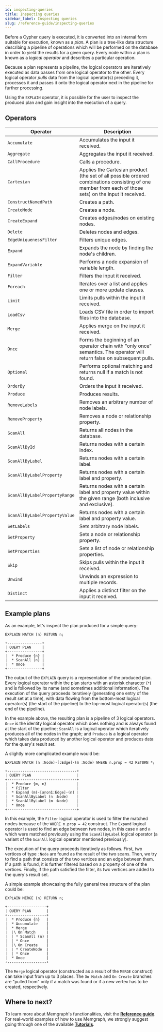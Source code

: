 ```yaml
---
id: inspecting-queries
title: Inspecting queries
sidebar_label: Inspecting queries
slug: /reference-guide/inspecting-queries
---
```


Before a Cypher query is executed, it is converted into an internal form
suitable for execution, known as a *plan*. A plan is a tree-like data structure
describing a pipeline of operations which will be performed on the database in
order to yield the results for a given query. Every node within a plan is known
as a *logical operator* and describes a particular operation.

Because a plan represents a pipeline, the logical operators are iteratively
executed as data passes from one logical operator to the other. Every logical
operator *pulls* data from the logical operator(s) preceding it, processes it
and passes it onto the logical operator next in the pipeline for further
processing.

Using the `EXPLAIN` operator, it is possible for the user to inspect the
produced plan and gain insight into the execution of a query.

## Operators

| Operator                      | Description                                                                                                              |
| ----------------------------- | ------------------------------------------------------------------------------------------------------------------------ |
| `Accumulate`                    | Accumulates the input it received.                                                                                       |
| `Aggregate`                     | Aggregates the input it received.                                                                                        |
| `CallProcedure`                 | Calls a procedure.                                                                                                       |
| `Cartesian`                     | Applies the Cartesian product (the set of all possible ordered combinations consisting of one member from each of those sets) on the input it received. |
| `ConstructNamedPath`            | Creates a path.                                                                                                          |
| `CreateNode`                    | Creates a node.                                                                                                          |
| `CreateExpand`                  | Creates edges/nodes on existing nodes.                                                                                   |
| `Delete`                        | Deletes nodes and edges.                                                                                                 |
| `EdgeUniquenessFilter`          | Filters unique edges.                                                                                                    |
| `Expand`                        | Expands the node by finding the node's children.                                                                                 |
| `ExpandVariable`                | Performs a node expansion of variable length.                                                                            |
| `Filter`                        | Filters the input it received.                                                                                           |
| `Foreach`                       | Iterates over a list and applies one or more update clauses.                                                             | 
| `Limit`                         | Limits pulls within the input it received.                                                                               |
| `LoadCsv`                       | Loads CSV file in order to import files into the database.                                                               |
| `Merge`                         | Applies merge on the input it received.                                                                                  |
| `Once`                          | Forms the beginning of an operator chain with "only once" semantics. The operator will return false on subsequent pulls. |
| `Optional`                      | Performs optional matching and returns null if a match is not found.                                                     |
| `OrderBy`                       | Orders the input it received.                                                                                            |
| `Produce`                       | Produces results.                                                                                                        |
| `RemoveLabels`                  | Removes an arbitrary number of node labels.                                                                              |
| `RemoveProperty`                | Removes a node or relationship property.                                                                                 |
| `ScanAll`                       | Returns all nodes in the database.                                                                                       |
| `ScanAllById`                   | Returns nodes with a certain index.                                                                                      |
| `ScanAllByLabel`                | Returns nodes with a certain label.                                                                                      |
| `ScanAllByLabelProperty`        | Returns nodes with a certain label and property.                                                                         |
| `ScanAllByLabelPropertyRange`   | Returns nodes with a certain label and property value within the given range (both inclusive and exclusive).             |
| `ScanAllByLabelPropertyValue`   | Returns nodes with a certain label and property value.                                                                   |
| `SetLabels`                     | Sets arbitrary node labels.                                                                                              |
| `SetProperty`                   | Sets a node or relationship property.                                                                                    |
| `SetProperties`                 | Sets a list of node or relationship properties.                                                                          |
| `Skip`                          | Skips pulls within the input it received.                                                                                |
| `Unwind`                        | Unwinds an expression to multiple records.                                                                               |
| `Distinct`                      | Applies a distinct filter on the input it received.                                                                      |

## Example plans

As an example, let's inspect the plan produced for a simple query:

```cypher
EXPLAIN MATCH (n) RETURN n;
```

```
+----------------+
| QUERY PLAN     |
+----------------+
|  * Produce {n} |
|  * ScanAll (n) |
|  * Once        |
+----------------+
```

The output of the `EXPLAIN` query is a representation of the produced plan. Every
logical operator within the plan starts with an asterisk character (`*`) and is
followed by its name (and sometimes additional information). The execution of
the query proceeds iteratively (generating one entry of the result set at a
time), with data flowing from the bottom-most logical operator(s) (the start of
the pipeline) to the top-most logical operator(s) (the end of the pipeline).

In the example above, the resulting plan is a pipeline of 3 logical operators.
`Once` is the identity logical operator which does nothing and is always found
at the start of the pipeline; `ScanAll` is a logical operator which iteratively
produces all of the nodes in the graph; and `Produce` is a logical operator
which takes data produced by another logical operator and produces data for the
query's result set.

A slightly more complicated example would be:

```cypher
EXPLAIN MATCH (n :Node)-[:Edge]-(m :Node) WHERE n.prop = 42 RETURN *;
```

```
+--------------------------------+
| QUERY PLAN                     |
+--------------------------------+
|  * Produce {m, n}              |
|  * Filter                      |
|  * Expand (m)-[anon1:Edge]-(n) |
|  * ScanAllByLabel (n :Node)    |
|  * ScanAllByLabel (m :Node)    |
|  * Once                        |
+--------------------------------+
```

In this example, the `Filter` logical operator is used to filter the matched
nodes because of the `WHERE n.prop = 42` construct. The `Expand` logical
operator is used to find an edge between two nodes, in this case `m` and `n`
which were matched previously using the `ScanAllByLabel` logical operator (a
variant of the `ScanAll` logical operator mentioned previously).

The execution of the query proceeds iteratively as follows. First, two vertices
of type `:Node` are found as the result of the two scans. Then, we try to find a
path that consists of the two vertices and an edge between them. If a path is
found, it is further filtered based on a property of one of the vertices.
Finally, if the path satisfied the filter, its two vertices are added to the
query's result set.

A simple example showcasing the fully general tree structure of the plan could
be:

```cypher
EXPLAIN MERGE (n) RETURN n;
```

```
+------------------+
| QUERY PLAN       |
+------------------+
|  * Produce {n}   |
|  * Accumulate    |
|  * Merge         |
|  |\ On Match     |
|  | * ScanAll (n) |
|  | * Once        |
|  |\ On Create    |
|  | * CreateNode  |
|  | * Once        |
|  * Once          |
+------------------+
```

The `Merge` logical operator (constructed as a result of the `MERGE` construct)
can take input from up to 3 places. The `On Match` and `On Create` branches are
"pulled from" only if a match was found or if a new vertex has to be created,
respectively.

## Where to next?

To learn more about Memgraph's functionalities, visit the **[Reference guide](/reference-guide/overview.md)**.
For real-world examples of how to use Memgraph, we strongly suggest going through one of the available **[Tutorials](/tutorials/overview.md)**.